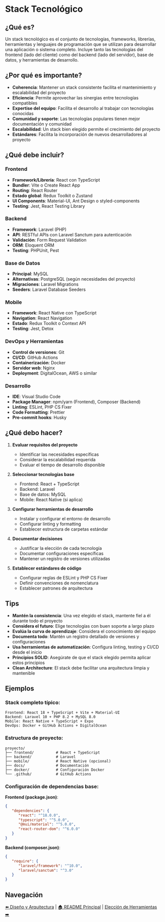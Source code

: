 # Stack Tecnológico

## ¿Qué es?

Un stack tecnológico es el conjunto de tecnologías, frameworks, librerías,
herramientas y lenguajes de programación que se utilizan para desarrollar una
aplicación o sistema completo. Incluye tanto las tecnologías del frontend (lado
del cliente) como del backend (lado del servidor), base de datos, y herramientas
de desarrollo.

## ¿Por qué es importante?

- **Coherencia**: Mantener un stack consistente facilita el mantenimiento y
  escalabilidad del proyecto
- **Eficiencia**: Permite aprovechar las sinergias entre tecnologías compatibles
- **Expertise del equipo**: Facilita el desarrollo al trabajar con tecnologías
  conocidas
- **Comunidad y soporte**: Las tecnologías populares tienen mejor documentación
  y comunidad
- **Escalabilidad**: Un stack bien elegido permite el crecimiento del proyecto
- **Estándares**: Facilita la incorporación de nuevos desarrolladores al
  proyecto

## ¿Qué debe incluir?

### Frontend

- **Framework/Librería**: React con TypeScript
- **Bundler**: Vite o Create React App
- **Routing**: React Router
- **Estado global**: Redux Toolkit o Zustand
- **UI Components**: Material-UI, Ant Design o styled-components
- **Testing**: Jest, React Testing Library

### Backend

- **Framework**: Laravel (PHP)
- **API**: RESTful APIs con Laravel Sanctum para autenticación
- **Validación**: Form Request Validation
- **ORM**: Eloquent ORM
- **Testing**: PHPUnit, Pest

### Base de Datos

- **Principal**: MySQL
- **Alternativas**: PostgreSQL (según necesidades del proyecto)
- **Migraciones**: Laravel Migrations
- **Seeders**: Laravel Database Seeders

### Mobile

- **Framework**: React Native con TypeScript
- **Navigation**: React Navigation
- **Estado**: Redux Toolkit o Context API
- **Testing**: Jest, Detox

### DevOps y Herramientas

- **Control de versiones**: Git
- **CI/CD**: GitHub Actions
- **Containerización**: Docker
- **Servidor web**: Nginx
- **Deployment**: DigitalOcean, AWS o similar

### Desarrollo

- **IDE**: Visual Studio Code
- **Package Manager**: npm/yarn (Frontend), Composer (Backend)
- **Linting**: ESLint, PHP CS Fixer
- **Code Formatting**: Prettier
- **Pre-commit hooks**: Husky

## ¿Qué debo hacer?

1. **Evaluar requisitos del proyecto**

   - Identificar las necesidades específicas
   - Considerar la escalabilidad requerida
   - Evaluar el tiempo de desarrollo disponible

2. **Seleccionar tecnologías base**

   - Frontend: React + TypeScript
   - Backend: Laravel
   - Base de datos: MySQL
   - Mobile: React Native (si aplica)

3. **Configurar herramientas de desarrollo**

   - Instalar y configurar el entorno de desarrollo
   - Configurar linting y formatting
   - Establecer estructura de carpetas estándar

4. **Documentar decisiones**

   - Justificar la elección de cada tecnología
   - Documentar configuraciones específicas
   - Mantener un registro de versiones utilizadas

5. **Establecer estándares de código**
   - Configurar reglas de ESLint y PHP CS Fixer
   - Definir convenciones de nomenclatura
   - Establecer patrones de arquitectura

## Tips

- **Mantén la consistencia**: Una vez elegido el stack, mantente fiel a él
  durante todo el proyecto
- **Considera el futuro**: Elige tecnologías con buen soporte a largo plazo
- **Evalúa la curva de aprendizaje**: Considera el conocimiento del equipo
- **Documenta todo**: Mantén un registro detallado de versiones y
  configuraciones
- **Usa herramientas de automatización**: Configura linting, testing y CI/CD
  desde el inicio
- **Principios SOLID**: Asegúrate de que el stack elegido permita aplicar estos
  principios
- **Clean Architecture**: El stack debe facilitar una arquitectura limpia y
  mantenible

## Ejemplos

### Stack completo típico:

```
Frontend: React 18 + TypeScript + Vite + Material-UI
Backend: Laravel 10 + PHP 8.2 + MySQL 8.0
Mobile: React Native + TypeScript + Expo
DevOps: Docker + GitHub Actions + DigitalOcean
```

### Estructura de proyecto:

```
proyecto/
├── frontend/          # React + TypeScript
├── backend/           # Laravel
├── mobile/            # React Native (opcional)
├── docs/              # Documentación
├── docker/            # Configuración Docker
└── .github/           # GitHub Actions
```

### Configuración de dependencias base:

**Frontend (package.json)**:

```json
{
   "dependencies": {
      "react": "^18.0.0",
      "typescript": "^5.0.0",
      "@mui/material": "^5.0.0",
      "react-router-dom": "^6.0.0"
   }
}
```

**Backend (composer.json)**:

```json
{
   "require": {
      "laravel/framework": "^10.0",
      "laravel/sanctum": "^3.0"
   }
}
```

## Navegación

[⬅️ Diseño y Arquitectura](./diseno-arquitectura.md) |
[🏠 README Principal](../../README.md) |
[Elección de Herramientas ➡️](./eleccion-herramientas.md)
